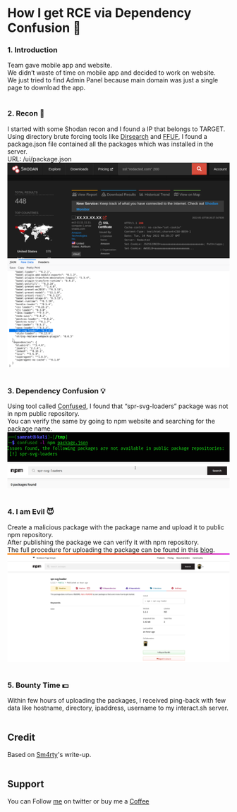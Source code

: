 # How I get RCE via Dependency Confusion 💎

### 1. Introduction
Team gave mobile app and website.</br>
We didn’t waste of time on mobile app and decided to work on website.</br>
We just tried to find Admin Panel because main domain was just a single page to download the app.
</br>&nbsp;

### 2. Recon 🔦
I started with some Shodan recon and I found a IP that belongs to TARGET.</br>
Using directory brute forcing tools like [Dirsearch](https://github.com/maurosoria/dirsearch) and [FFUF](https://github.com/ffuf/ffuf), I found a package.json file contained all the packages which was installed in the server.</br>
URL: /ui/package.json
![img](./../images/20220517-1.png)
![img](./../images/20220517-2.png)
</br>&nbsp;

### 3. Dependency Confusion 💡
Using tool called [Confused](https://github.com/visma-prodsec/confused), I found that “spr-svg-loaders” package was not in npm public repository.</br>
You can verify the same by going to npm website and searching for the package name.
![img](./../images/20220517-3.png)
![img](./../images/20220517-4.png)
</br>&nbsp;

### 4. I am Evil 😈
Create a malicious package with the package name and upload it to public npm repository.</br>
After publishing the package we can verify it with npm repository.</br>
The full procedure for uploading the package can be found in this [blog](https://dhiyaneshgeek.github.io/web/security/2021/09/04/dependency-confusion/).</br>
![img](./../images/20220517-5.png)
</br>&nbsp;

### 5. Bounty Time 💵
Within few hours of uploading the packages, I received ping-back with few data like hostname, directory, ipaddress, username to my interact.sh server.
</br>&nbsp;

## Credit
Based on [Sm4rty](https://systemweakness.com/rce-via-dependency-confusion-e0ed2a127013)'s write-up.
</br>&nbsp;

## Support
You can Follow [me](https://twitter.com/MeAsHacker_HNA) on twitter or buy me a [Coffee](https://buymeacoffee.com/NafisiAslH)

